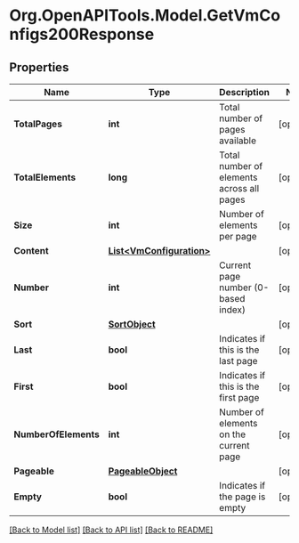 # Org.OpenAPITools.Model.GetVmConfigs200Response

## Properties

Name | Type | Description | Notes
------------ | ------------- | ------------- | -------------
**TotalPages** | **int** | Total number of pages available | [optional] 
**TotalElements** | **long** | Total number of elements across all pages | [optional] 
**Size** | **int** | Number of elements per page | [optional] 
**Content** | [**List&lt;VmConfiguration&gt;**](VmConfiguration.md) |  | [optional] 
**Number** | **int** | Current page number (0-based index) | [optional] 
**Sort** | [**SortObject**](SortObject.md) |  | [optional] 
**Last** | **bool** | Indicates if this is the last page | [optional] 
**First** | **bool** | Indicates if this is the first page | [optional] 
**NumberOfElements** | **int** | Number of elements on the current page | [optional] 
**Pageable** | [**PageableObject**](PageableObject.md) |  | [optional] 
**Empty** | **bool** | Indicates if the page is empty | [optional] 

[[Back to Model list]](../README.md#documentation-for-models) [[Back to API list]](../README.md#documentation-for-api-endpoints) [[Back to README]](../README.md)

